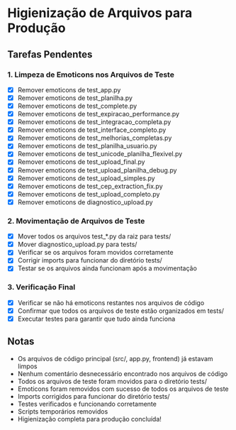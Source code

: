 # Higienização de Arquivos para Produção

## Tarefas Pendentes

### 1. Limpeza de Emoticons nos Arquivos de Teste
- [x] Remover emoticons de test_app.py
- [x] Remover emoticons de test_planilha.py
- [x] Remover emoticons de test_complete.py
- [x] Remover emoticons de test_expiracao_performance.py
- [x] Remover emoticons de test_integracao_completa.py
- [x] Remover emoticons de test_interface_completo.py
- [x] Remover emoticons de test_melhorias_completas.py
- [x] Remover emoticons de test_planilha_usuario.py
- [x] Remover emoticons de test_unicode_planilha_flexivel.py
- [x] Remover emoticons de test_upload_final.py
- [x] Remover emoticons de test_upload_planilha_debug.py
- [x] Remover emoticons de test_upload_simples.py
- [x] Remover emoticons de test_cep_extraction_fix.py
- [x] Remover emoticons de test_upload_completo.py
- [x] Remover emoticons de diagnostico_upload.py

### 2. Movimentação de Arquivos de Teste
- [x] Mover todos os arquivos test_*.py da raiz para tests/
- [x] Mover diagnostico_upload.py para tests/
- [x] Verificar se os arquivos foram movidos corretamente
- [x] Corrigir imports para funcionar do diretório tests/
- [x] Testar se os arquivos ainda funcionam após a movimentação

### 3. Verificação Final
- [x] Verificar se não há emoticons restantes nos arquivos de código
- [x] Confirmar que todos os arquivos de teste estão organizados em tests/
- [x] Executar testes para garantir que tudo ainda funciona

## Notas
- Os arquivos de código principal (src/, app.py, frontend) já estavam limpos
- Nenhum comentário desnecessário encontrado nos arquivos de código
- Todos os arquivos de teste foram movidos para o diretório tests/
- Emoticons foram removidos com sucesso de todos os arquivos de teste
- Imports corrigidos para funcionar do diretório tests/
- Testes verificados e funcionando corretamente
- Scripts temporários removidos
- Higienização completa para produção concluída!
